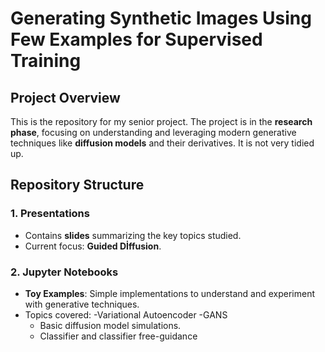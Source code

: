 # Generating Synthetic Images Using Few Examples for Supervised Training

## Project Overview
This is the repository for my senior project. 
The project is in the **research phase**, focusing on understanding and leveraging modern generative techniques like **diffusion models** and their derivatives.
It is not very tidied up. 

## Repository Structure

### 1. Presentations
- Contains **slides** summarizing the key topics studied.
- Current focus: **Guided Dİffusion**.

### 2. Jupyter Notebooks
- **Toy Examples**: Simple implementations to understand and experiment with generative techniques.
- Topics covered:
  -Variational Autoencoder
  -GANS
  - Basic diffusion model simulations.
  - Classifier and classifier free-guidance

